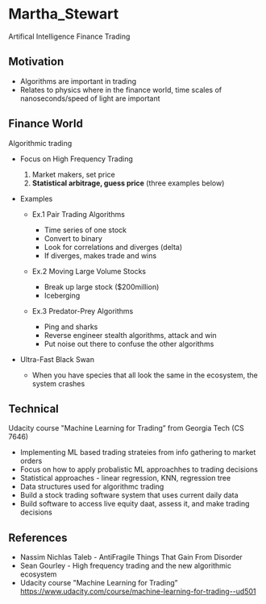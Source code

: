 # Martha_Stewart
Artifical Intelligence Finance Trading 


## Motivation 
* Algorithms are important in trading
* Relates to physics where in the finance world, time scales of nanoseconds/speed of light are important


## Finance World
Algorithmic trading 

* Focus on High Frequency Trading
  1) Market makers, set price
  2) **Statistical arbitrage, guess price** (three examples below)

* Examples
  * Ex.1 Pair Trading Algorithms
    * Time series of one stock
    * Convert to binary 
    * Look for correlations and diverges (delta)
    * If diverges, makes trade and wins 

  * Ex.2 Moving Large Volume Stocks 
    * Break up large stock ($200million)
    * Iceberging 

  * Ex.3 Predator-Prey Algorithms 
    * Ping and sharks
    * Reverse engineer stealth algorithms, attack and win
    * Put noise out there to confuse the other algorithms

* Ultra-Fast Black Swan
  * When you have species that all look the same in the ecosystem, the system crashes


## Technical
Udacity course "Machine Learning for Trading” from Georgia Tech (CS 7646)
* Implementing ML based trading strateies from info gathering to market orders
* Focus on how to apply probalistic ML approachhes to trading decisions
* Statistical approaches - linear regression, KNN, regression tree 
* Data structures used for algorithmc trading 
* Build a stock trading software system that uses current daily data
* Build software to access live equity daat, assess it, and make trading decisions




## References 
* Nassim Nichlas Taleb - AntiFragile Things That Gain From Disorder
* Sean Gourley - High frequency trading and the new algorithmic ecosystem
* Udacity course "Machine Learning for Trading” https://www.udacity.com/course/machine-learning-for-trading--ud501
